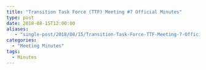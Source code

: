 ```yaml
---
title: "Transition Task Force (TTF) Meeting #7 Official Minutes"
type: post
date: 2018-08-15T12:00:00
aliases:
   - "single-post/2018/08/15/Transition-Task-Force-TTF-Meeting-7-Official-Minutes"
categories:
  - "Meeting Minutes"
tags:
  - Minutes
---
```




